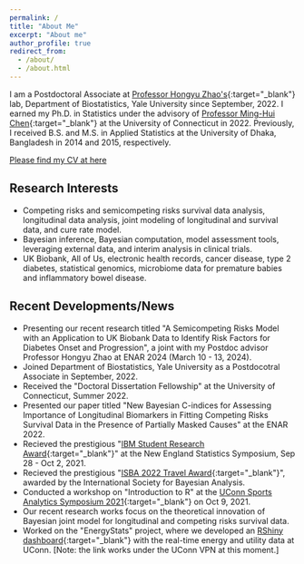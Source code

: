 ```yaml
---
permalink: /
title: "About Me"
excerpt: "About me"
author_profile: true
redirect_from: 
  - /about/
  - /about.html
---
```

I am a Postdoctoral Associate at [Professor Hongyu Zhao's](https://zhaocenter.org/index.html){:target="_blank"} lab, Department of Biostatistics, Yale University since September, 2022. I earned my Ph.D. in Statistics under the advisory of [Professor Ming-Hui Chen](http://merlot.stat.uconn.edu/~mic02006/){:target="_blank"} at the University of Connecticut in 2022. Previously, I received B.S. and M.S. in Applied Statistics at the University of Dhaka, Bangladesh in 2014 and 2015, respectively.

[Please find my CV at here](https://www.dropbox.com/scl/fi/sy1u8rr8v88s0ng293otr/CV_Sheikh_MdTuhin-jan2024.pdf?rlkey=zlmn2gvg8p777acfznzz37e62&dl=0)

## Research Interests
- Competing risks and semicompeting risks survival data analysis, longitudinal data analysis, joint modeling of longitudinal and survival data, and cure rate model.
- Bayesian inference, Bayesian computation, model assessment tools, leveraging external data, and interim analysis in clinical trials.
- UK Biobank, All of Us, electronic health records, cancer disease, type 2 diabetes, statistical genomics, microbiome data for premature babies and inflammatory bowel disease.

## Recent Developments/News
* Presenting our recent research titled "A Semicompeting Risks Model with an Application to UK Biobank Data to Identify Risk Factors for Diabetes Onset and Progression", a joint with my Postdoc advisor Professor Hongyu Zhao at ENAR 2024 (March 10 - 13, 2024).
* Joined Department of Biostatistics, Yale University as a Postdocotral Associate in September, 2022.
* Received the "Doctoral Dissertation Fellowship" at the University of Connecticut, Summer 2022.
* Presented our paper titled "New Bayesian C-indices for Assessing Importance of Longitudinal Biomarkers in Fitting Competing Risks Survival Data in the Presence of Partially Masked Causes" at the ENAR 2022.
* Recieved the prestigious "[IBM Student Research Award](https://statistics.uconn.edu/2021/10/14/awards-at-the-34th-ness-symposium/){:target="_blank"}" at the New England Statistics Symposium, Sep 28 - Oct 2, 2021.
* Recieved the prestigious "[ISBA 2022 Travel Award](https://stat.uconn.edu/2021/09/07/awards-2/){:target="_blank"}", awarded by the International Society for Bayesian Analysis. 
* Conducted a workshop on "Introduction to R" at the [UConn Sports Analytics Symposium 2021](https://statds.org/events/ucsas2021/workshops.html){:target="_blank"} on Oct 9, 2021.
* Our recent research works focus on the theoretical innovation of Bayesian joint model for longitudinal and competing risks survival data. 
* Worked on the "EnergyStats" project, where we developed an [RShiny dashboard](https://energystats.fo.uconn.edu/){:target="_blank"} with the real-time energy and utility data at UConn. [Note: the link works under the UConn VPN at this moment.]

